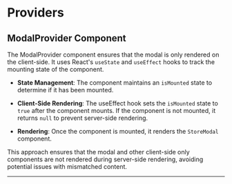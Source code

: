 # Providers
<TODO after adding all Providers add summery>

## ModalProvider Component

The ModalProvider component ensures that the modal is only rendered on the client-side. It uses React's `useState` and `useEffect` hooks to track the mounting state of the component. 

- **State Management**: The component maintains an `isMounted` state to determine if it has been mounted.
- **Client-Side Rendering**: 
The useEffect hook sets the `isMounted` state to `true` after the component mounts. If the component is not mounted, it returns `null` to prevent server-side rendering.

- **Rendering**: Once the component is mounted, it renders the `StoreModal` component.

This approach ensures that the modal and other client-side only components are not rendered during server-side rendering, avoiding potential issues with mismatched content.

---
